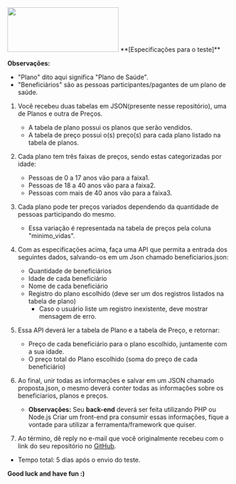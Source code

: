 
<img src="https://www.planium.io/wordpress/wp-content/uploads/2018/11/logo-Planium-06.svg" width="250" height="100">
**[Especificações para o teste]**

**Observações:**
  - "Plano" dito aqui significa "Plano de Saúde".
  - "Beneficiários" são as pessoas participantes/pagantes de um plano de saúde.


1. Você recebeu duas tabelas em JSON(presente nesse repositório), uma de Planos e outra de Preços.
	- A tabela de plano possui os planos que serão vendidos.
	- A tabela de preço possui o(s) preço(s) para cada plano listado na tabela de planos.


2. Cada plano tem três faixas de preços, sendo estas categorizadas por idade:
	- Pessoas de 0 a 17 anos vão para a faixa1.
	- Pessoas de 18 a 40 anos vão para a faixa2.
	- Pessoas com mais de 40 anos vão para a faixa3.


3. Cada plano pode ter preços variados dependendo da quantidade de pessoas participando do mesmo.
	- Essa variação é representada na tabela de preços pela coluna "minimo_vidas".


4. Com as especificações acima, faça uma API que permita a entrada dos seguintes dados, salvando-os em um Json chamado beneficiarios.json:
    - Quantidade de beneficiários
    - Idade de cada beneficiário
    - Nome de cada beneficiário
    - Registro do plano escolhido (deve ser um dos registros listados na tabela de plano)
      - Caso o usuário liste um registro inexistente, deve mostrar mensagem de erro.



5. Essa API deverá ler a tabela de Plano e a tabela de Preço, e retornar:
    - Preço de cada beneficiário para o plano escolhido, juntamente com a sua idade.
    - O preço total do Plano escolhido (soma do preço de cada beneficiário)
	
6. Ao final, unir todas as informações e salvar em um JSON chamado proposta.json, o mesmo deverá conter todas as informações sobre os beneficiarios, planos e preços.
    - **Observações:**
    Seu **back-end** deverá ser feita utilizando PHP ou Node.js
    Criar um front-end pra consumir essas informações, fique a vontade para utilizar a ferramenta/framework que quiser.

7. Ao término, dê reply no e-mail que você originalmente recebeu com o link do seu repositório no [GitHub](https://github.com/).
  - Tempo total: 5 dias após o envio do teste.


**Good luck and have fun :)**
